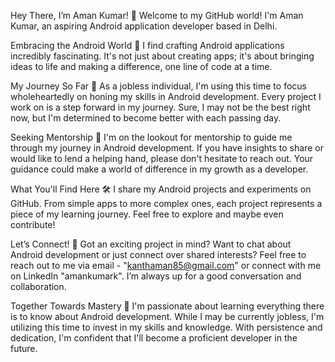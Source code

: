 Hey There, I’m Aman Kumar! 👋
Welcome to my GitHub world! I'm Aman Kumar, an aspiring Android application developer based in Delhi.

Embracing the Android World 📱
I find crafting Android applications incredibly fascinating. It's not just about creating apps; it's about bringing ideas to life and making a difference, one line of code at a time.

My Journey So Far 🚀
As a jobless individual, I'm using this time to focus wholeheartedly on honing my skills in Android development. Every project I work on is a step forward in my journey. Sure, I may not be the best right now, but I'm determined to become better with each passing day.

Seeking Mentorship 🌟
I'm on the lookout for mentorship to guide me through my journey in Android development. If you have insights to share or would like to lend a helping hand, please don't hesitate to reach out. Your guidance could make a world of difference in my growth as a developer.

What You'll Find Here 🛠️
I share my Android projects and experiments on GitHub. From simple apps to more complex ones, each project represents a piece of my learning journey. Feel free to explore and maybe even contribute!

Let’s Connect! 🤝
Got an exciting project in mind? Want to chat about Android development or just connect over shared interests? Feel free to reach out to me via email - "kanthaman85@gmail.com" or connect with me on LinkedIn "amankumark". I’m always up for a good conversation and collaboration.

Together Towards Mastery 🎯
I'm passionate about learning everything there is to know about Android development. While I may be currently jobless, I'm utilizing this time to invest in my skills and knowledge. With persistence and dedication, I'm confident that I'll become a proficient developer in the future.

